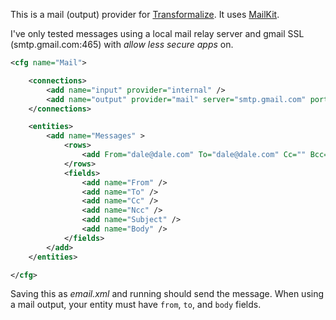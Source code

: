 This is a mail (output) provider for [Transformalize](https://github.com/dalenewman/Transformalize). It uses [MailKit](https://github.com/jstedfast/MailKit).
 
I've only tested messages using a local mail relay server and 
gmail SSL (smtp.gmail.com:465) with *allow less secure apps* on. 

```xml
<cfg name="Mail">

    <connections>
        <add name="input" provider="internal" />
        <add name="output" provider="mail" server="smtp.gmail.com" port="465" useSsl='true' />
    </connections>

    <entities>
        <add name="Messages" >
            <rows>
                <add From="dale@dale.com" To="dale@dale.com" Cc="" Bcc="" Subject="Test" Body="I am a test message." />
            </rows>
            <fields>
                <add name="From" />
                <add name="To" />
                <add name="Cc" />
                <add name="Ncc" />
                <add name="Subject" />
                <add name="Body" />
            </fields>
        </add>
    </entities>

</cfg>
```

Saving this as *email.xml* and running should send the message.  When using a mail 
output, your entity must have `from`, `to`, and `body` fields.
